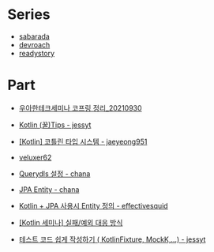 # Series
- [sabarada](https://sabarada.tistory.com/category/%ED%94%84%EB%A1%9C%EA%B7%B8%EB%9E%98%EB%B0%8D/kotlin)
- [devroach](https://devroach.tistory.com/category/Kotlin)
- [readystory](https://readystory.tistory.com/category/Kotlin)

# Part
- [우아한테크세미나 코프링 정리_20210930](https://jaeyeong951.medium.com/%EC%9A%B0%EC%95%84%ED%95%9C%ED%85%8C%ED%81%AC%EC%84%B8%EB%AF%B8%EB%82%98-%EC%BD%94%ED%94%84%EB%A7%81-%EC%A0%95%EB%A6%AC-eca1ddb337b5)

- [Kotlin (꿀)Tips - jessyt](https://jessyt.tistory.com/175) 

- [[Kotlin] 코틀린 타입 시스템 - jaeyeong951](https://jaeyeong951.medium.com/kotlin-%EC%BD%94%ED%8B%80%EB%A6%B0-%ED%83%80%EC%9E%85-%EC%8B%9C%EC%8A%A4%ED%85%9C-ebfb7bdbe746)

- [veluxer62](https://veluxer62.github.io/retrospective/october-dev-log/)

- [Querydls 설정 - chana](https://chana.tistory.com/entry/Spring-boot-kotlin-dsl-kotlin-Querydsl-%EC%B4%88%EA%B8%B0%EC%84%A4%EC%A0%95?category=1019168)
- [JPA Entity - chana](https://chana.tistory.com/entry/spring-boot-kotlin-kotlin%EC%9C%BC%EB%A1%9C-JPA-entity-%EC%9E%91%EC%84%B1%ED%95%98%EA%B8%B0)
- [Kotlin + JPA 사용시 Entity 정의 - effectivesquid](https://effectivesquid.tistory.com/entry/Kotlin-JPA-%EC%82%AC%EC%9A%A9%EC%8B%9C-Entity-%EC%A0%95%EC%9D%98)
- [[Kotlin 세미나] 실패/예외 대응 방식](https://hamait.tistory.com/1146)
- [테스트 코드 쉽게 작성하기 ( KotlinFixture, MockK,...) - jessyt](https://jessyt.tistory.com/172)
